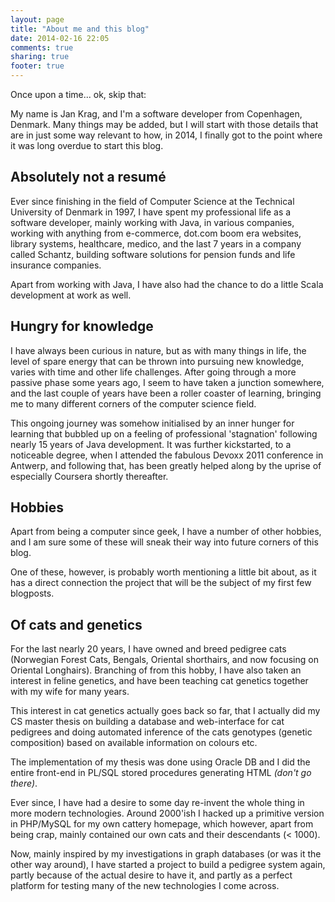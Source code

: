 ```yaml
---
layout: page
title: "About me and this blog"
date: 2014-02-16 22:05
comments: true
sharing: true
footer: true
---
```


Once upon a time... ok, skip that:

My name is Jan Krag, and I'm a software developer from Copenhagen, Denmark.
Many things may be added, but I will start with those details that are in just some way relevant to how, in 2014, I finally got to the point where it was long overdue to start this blog.

## Absolutely not a resumé 
Ever since finishing in the field of Computer Science at the Technical University of Denmark in 1997, I have spent my professional life as a software developer, mainly working with Java, in various companies, working with anything from e-commerce, dot.com boom era websites, library systems, healthcare, medico, and the last 7 years in a company called Schantz, building software solutions for pension funds and life insurance companies. 

Apart from working with Java, I have also had the chance to do a little Scala development at work as well.

## Hungry for knowledge
I have always been curious in  nature, but as with many things in life, the level of spare energy that can be thrown into pursuing new knowledge, varies with time and other life challenges.
After going through a more passive phase some years ago, I seem to have taken a junction somewhere, and the last couple of years have been a roller coaster of learning, bringing me to many different corners of the computer science field. 

This ongoing journey was somehow initialised by an inner hunger for learning that bubbled up on a feeling of professional 'stagnation' following nearly 15 years of Java development. It was further kickstarted, to a noticeable degree, when I attended the fabulous Devoxx 2011 conference in Antwerp, and following that, has been greatly helped along by the uprise of especially Coursera shortly thereafter.

## Hobbies

Apart from being a computer since geek, I have a number of other hobbies, and I am sure some of these will sneak their way into future corners of this blog.

One of these, however, is probably worth mentioning a little bit about, as it has a direct connection the project that will be the subject of my first few blogposts.

## Of cats and genetics
For the last nearly 20 years, I have owned and breed pedigree cats (Norwegian Forest Cats, Bengals, Oriental shorthairs, and now focusing on Oriental Longhairs).
Branching of from this hobby, I have also taken an interest in feline genetics, and have been teaching cat genetics together with my wife for many years.

This interest in cat genetics actually goes back so far, that I actually did my CS master thesis on building a database and web-interface for cat pedigrees and doing automated inference of the cats genotypes (genetic composition) based on available information on colours etc.

The implementation of my thesis was done using Oracle DB and I did the entire front-end in PL/SQL stored procedures generating HTML _(don't go there)_.

Ever since, I have had a desire to some day re-invent the whole thing in more modern technologies. Around 2000'ish I hacked up a primitive version in PHP/MySQL for my own cattery homepage, which however, apart from being crap, mainly contained our own cats and their descendants (< 1000). 

Now, mainly inspired by my investigations in graph databases (or was it the other way around), I have started a project to build a pedigree system again, partly because of the actual desire to have it, and partly as a perfect platform for testing many of the new technologies I come across. 



